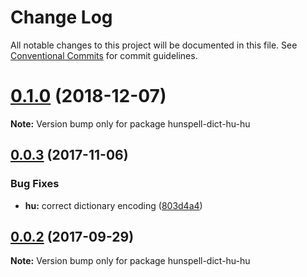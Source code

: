 # Change Log

All notable changes to this project will be documented in this file.
See [Conventional Commits](https://conventionalcommits.org) for commit guidelines.

# [0.1.0](https://github.com/kwonoj/hunspell-dict/compare/v0.0.3...v0.1.0) (2018-12-07)

**Note:** Version bump only for package hunspell-dict-hu-hu





<a name="0.0.3"></a>
## [0.0.3](https://github.com/kwonoj/hunspell-dict/compare/v0.0.2...v0.0.3) (2017-11-06)


### Bug Fixes

* **hu:** correct dictionary encoding ([803d4a4](https://github.com/kwonoj/hunspell-dict/commit/803d4a4))




<a name="0.0.2"></a>
## [0.0.2](https://github.com/kwonoj/hunspell-dict/compare/v0.0.1...v0.0.2) (2017-09-29)




**Note:** Version bump only for package hunspell-dict-hu-hu
